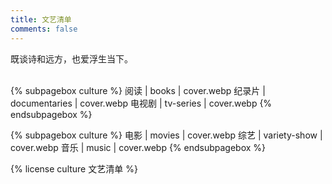 ```yaml
---
title: 文艺清单
comments: false
---
```


<div class="text-center">既谈诗和远方，也爱浮生当下。</div>
<br/>

{% subpagebox culture %}
阅读 | books | cover.webp
纪录片 | documentaries | cover.webp
电视剧 | tv-series | cover.webp
{% endsubpagebox %}

{% subpagebox culture %}
电影 | movies | cover.webp
综艺 | variety-show | cover.webp
音乐 | music | cover.webp
{% endsubpagebox %}

{% license culture 文艺清单 %}